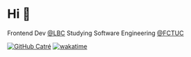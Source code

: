# Hi 👋

Frontend Dev [@LBC](https://lbc-global.com/)
Studying Software Engineering [@FCTUC](https://www.uc.pt/fctuc)
<br>
  
<!--[![Linkedin: joaocatre](https://img.shields.io/badge/-joaocatre-blue?style=flat-square&logo=Linkedin&logoColor=white&link=https://www.linkedin.com/in/joaocatre/)](https://www.linkedin.com/in/joaocatre/)-->
[![GitHub Catré](https://img.shields.io/github/followers/Descatres?label=follow&style=social&a)](https://github.com/Descatres?a)
[![wakatime](https://wakatime.com/badge/user/35841912-99d4-4385-b27a-d9ebdf85765f.svg)](https://wakatime.com/@35841912-99d4-4385-b27a-d9ebdf85765f?a)
<!-- ![Views](https://komarev.com/ghpvc/?username=Descatres)
[![Top Langs](https://github-readme-stats.vercel.app/api/top-langs/?username=anuraghazra&layout=compact)](https://github.com/anuraghazra/github-readme-stats)
-->

<!--<a href="https://github-readme-stats.vercel.app/api?username=Descatres&show_icons=true&theme=dracula&count_private=true&a">
  <img align="left" src="https://github-readme-stats.vercel.app/api?a&username=Descatres&show_icons=true&count_private=true&theme=dracula" />
</a>-->

<!--
---
## Skills
[<img src='https://img.shields.io/badge/Python-3776AB?style=for-the-badge&logo=python&logoColor=white' alt='python' height='30'>](https://docs.python.org/3/)
[<img src='https://img.shields.io/badge/Java-ED8B00?style=for-the-badge&logo=java&logoColor=white' alt='java' height='30'>](https://docs.oracle.com/en/java/)
[<img src='https://img.shields.io/badge/C-00599C?style=for-the-badge&logo=c&logoColor=white' alt='c' height='30'>](https://devdocs.io/c/)
-->
